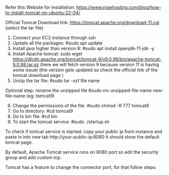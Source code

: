 Refer this Website for installation: https://www.rosehosting.com/blog/how-to-install-tomcat-on-ubuntu-22-04/

Official Tomcat Download link: https://tomcat.apache.org/download-11.cgi (select the tar file)
1.	Connect your EC2 instance through ssh 
2.	Update all the packages: #sudo apt update
3.	Install java higher than version 8: #sudo apt install openjdk-11-jdk -y
4.	Install Apache tomcat: sudo wget https://dlcdn.apache.org/tomcat/tomcat-9/v9.0.98/bin/apache-tomcat-9.0.98.tar.gz  (here we will fetch version 9 because version 11 is having some issue) (the version gets updated so check the official link of the tomcat download page )
5.	Unzip the tar file: #sudo tar -xzf file name

Optional step: rename the unzipped file #sudo mv unzipped-file-name new-file-name (eg: tomcat9)

6.	Change the permissions of the file: #sudo chmod -R 777 tomcat9
7.	Go to directory: #cd tomcat9
8.	Go to bin file: #cd bin
9.	To start the tomcat service: #sudo ./startup.sh

To check if tomcat service is started: copy your public ip from instance and paste in into new tab http://your-public-ip:8080  it should show the default tomcat page.

By default, Apache Tomcat service runs on 8080 port so edit the security group and add custom tcp.

Tomcat has a feature to change the connector port, for that follow steps:
